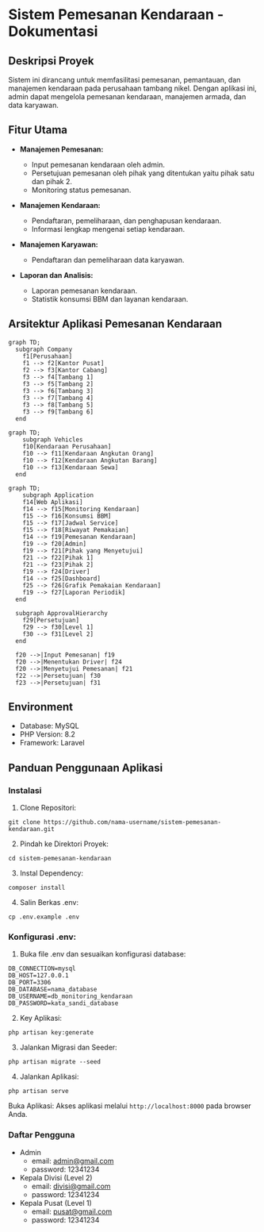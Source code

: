# Sistem Pemesanan Kendaraan - Dokumentasi

## Deskripsi Proyek

Sistem ini dirancang untuk memfasilitasi pemesanan, pemantauan, dan manajemen kendaraan pada perusahaan tambang nikel. Dengan aplikasi ini, admin dapat mengelola pemesanan kendaraan, manajemen armada, dan data karyawan.

## Fitur Utama

- **Manajemen Pemesanan:**
  - Input pemesanan kendaraan oleh admin.
  - Persetujuan pemesanan oleh pihak yang ditentukan yaitu pihak satu dan pihak 2.
  - Monitoring status pemesanan.

- **Manajemen Kendaraan:**
  - Pendaftaran, pemeliharaan, dan penghapusan kendaraan.
  - Informasi lengkap mengenai setiap kendaraan.

- **Manajemen Karyawan:**
  - Pendaftaran dan pemeliharaan data karyawan.

- **Laporan dan Analisis:**
  - Laporan pemesanan kendaraan.
  - Statistik konsumsi BBM dan layanan kendaraan.

## Arsitektur Aplikasi Pemesanan Kendaraan
```mermaid
graph TD;
  subgraph Company
    f1[Perusahaan]
    f1 --> f2[Kantor Pusat]
    f2 --> f3[Kantor Cabang]
    f3 --> f4[Tambang 1]
    f3 --> f5[Tambang 2]
    f3 --> f6[Tambang 3]
    f3 --> f7[Tambang 4]
    f3 --> f8[Tambang 5]
    f3 --> f9[Tambang 6]
  end 
```
```mermaid
graph TD;
    subgraph Vehicles
    f10[Kendaraan Perusahaan]
    f10 --> f11[Kendaraan Angkutan Orang]
    f10 --> f12[Kendaraan Angkutan Barang]
    f10 --> f13[Kendaraan Sewa]
  end
```
```mermaid
graph TD;
    subgraph Application
    f14[Web Aplikasi]
    f14 --> f15[Monitoring Kendaraan]
    f15 --> f16[Konsumsi BBM]
    f15 --> f17[Jadwal Service]
    f15 --> f18[Riwayat Pemakaian]
    f14 --> f19[Pemesanan Kendaraan]
    f19 --> f20[Admin]
    f19 --> f21[Pihak yang Menyetujui]
    f21 --> f22[Pihak 1]
    f21 --> f23[Pihak 2]
    f19 --> f24[Driver]
    f14 --> f25[Dashboard]
    f25 --> f26[Grafik Pemakaian Kendaraan]
    f19 --> f27[Laporan Periodik]
  end

  subgraph ApprovalHierarchy
    f29[Persetujuan]
    f29 --> f30[Level 1]
    f30 --> f31[Level 2]
  end

  f20 -->|Input Pemesanan| f19
  f20 -->|Menentukan Driver| f24
  f20 -->|Menyetujui Pemesanan| f21
  f22 -->|Persetujuan| f30
  f23 -->|Persetujuan| f31
```
## Environment 
- Database: MySQL
- PHP Version: 8.2
- Framework: Laravel
## Panduan Penggunaan Aplikasi
### Instalasi
1. Clone Repositori:
```
git clone https://github.com/nama-username/sistem-pemesanan-kendaraan.git
```
2. Pindah ke Direktori Proyek:
```
cd sistem-pemesanan-kendaraan
```
3. Instal Dependency:
```
composer install
```
4. Salin Berkas .env:
```
cp .env.example .env
```
### Konfigurasi .env:

1. Buka file .env dan sesuaikan konfigurasi database:
```
DB_CONNECTION=mysql
DB_HOST=127.0.0.1
DB_PORT=3306
DB_DATABASE=nama_database
DB_USERNAME=db_monitoring_kendaraan
DB_PASSWORD=kata_sandi_database
```
2. Key Aplikasi:
```
php artisan key:generate
```
3. Jalankan Migrasi dan Seeder:
```
php artisan migrate --seed
```
4. Jalankan Aplikasi:
```
php artisan serve
```
Buka Aplikasi:
Akses aplikasi melalui ```http://localhost:8000``` pada browser Anda.
### Daftar Pengguna
- Admin
  - email: admin@gmail.com
  - password: 12341234
- Kepala Divisi (Level 2)
  - email: divisi@gmail.com
  - password: 12341234
- Kepala Pusat (Level 1)
  - email: pusat@gmail.com
  - password: 12341234
